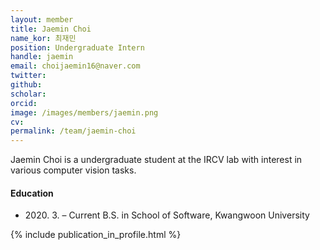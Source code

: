 ```yaml
---
layout: member
title: Jaemin Choi
name_kor: 최재민
position: Undergraduate Intern
handle: jaemin
email: choijaemin16@naver.com
twitter: 
github: 
scholar: 
orcid: 
image: /images/members/jaemin.png
cv: 
permalink: /team/jaemin-choi
---
```


Jaemin Choi is a undergraduate student at the IRCV lab with interest in various computer vision tasks.


#### Education

<ul class="chronological">
  <li><span>2020. 3. – Current</span> B.S. in School of Software, Kwangwoon University</li>
</ul>

{% include publication_in_profile.html %}
